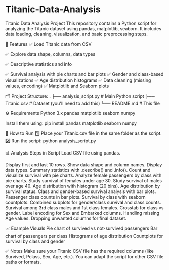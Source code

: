 # Titanic-Data-Analysis
Titanic Data Analysis Project
This repository contains a Python script for analyzing the Titanic dataset using pandas, matplotlib, seaborn. It includes data loading, cleaning, visualization, and basic preprocessing steps.

📌 Features
✅ Load Titanic data from CSV

✅ Explore data shape, columns, data types

✅ Descriptive statistics and info

✅ Survival analysis with pie charts and bar plots
✅ Gender and class-based visualizations
✅ Age distribution histograms
✅ Data cleaning (missing values, encoding)
✅ Matplotlib and Seaborn plots

🗂️ Project Structure:
.
├── analysis_script.py      # Main Python script
├── Titanic.csv             # Dataset (you'll need to add this)
└── README.md               # This file

⚙️ Requirements
Python 3.x
pandas
matplotlib
seaborn
numpy

Install them using:
pip install pandas matplotlib seaborn numpy

🚀 How to Run
1️⃣ Place your Titanic.csv file in the same folder as the script.
2️⃣ Run the script:
python analysis_script.py

📊 Analysis Steps in Script
Load CSV file using pandas.

Display first and last 10 rows.
Show data shape and column names.
Display data types.
Summary statistics with .describe() and .info().
Count and visualize survival with pie charts.
Analyze female passengers by class with pie charts.
Study survival of females under age 30.
Study survival of males over age 40.
Age distribution with histogram (20 bins).
Age distribution by survival status.
Class and gender-based survival analysis with bar plots.
Passenger class counts in bar plots.
Survival by class with seaborn countplots.
Combined subplots for gender/class survival and class counts.
Survival among 3rd class males and 1st class females.
Crosstab for class vs gender.
Label encoding for Sex and Embarked columns.
Handling missing Age values.
Dropping unwanted columns for final dataset.

📈 Example Visuals
Pie chart of survived vs not-survived passengers
Bar chart of passengers per class
Histograms of age distribution
Countplots for survival by class and gender

✅ Notes
Make sure your Titanic CSV file has the required columns (like Survived, Pclass, Sex, Age, etc.).
You can adapt the script for other CSV file paths or formats.
